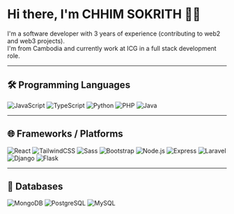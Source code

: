 # Hi there, I'm CHHIM SOKRITH 👋🏀

I'm a software developer with 3 years of experience (contributing to web2 and web3 projects).  
I'm from Cambodia and currently work at ICG in a full stack development role.

---

## 🛠️ Programming Languages
![JavaScript](https://skillicons.dev/icons?i=javascript)
![TypeScript](https://skillicons.dev/icons?i=typescript)
![Python](https://skillicons.dev/icons?i=python)
![PHP](https://skillicons.dev/icons?i=php)
![Java](https://skillicons.dev/icons?i=java)

---

## 🌐 Frameworks / Platforms
![React](https://skillicons.dev/icons?i=react)
![TailwindCSS](https://skillicons.dev/icons?i=tailwind)
![Sass](https://skillicons.dev/icons?i=sass)
![Bootstrap](https://skillicons.dev/icons?i=bootstrap)
![Node.js](https://skillicons.dev/icons?i=nodejs)
![Express](https://skillicons.dev/icons?i=express)
![Laravel](https://skillicons.dev/icons?i=laravel)
![Django](https://skillicons.dev/icons?i=django)
![Flask](https://skillicons.dev/icons?i=flask)

---

## 💾 Databases
![MongoDB](https://skillicons.dev/icons?i=mongodb)
![PostgreSQL](https://skillicons.dev/icons?i=postgres)
![MySQL](https://skillicons.dev/icons?i=mysql)
